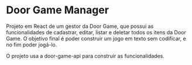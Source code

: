 # Door Game Manager

Projeto em React de um gestor da Door Game, que possui as funcionalidades de cadastrar, editar, listar e deletar todos os itens da Door Game. 
O objetivo final é poder construir um jogo em texto sem codificar, e no fim poder jogá-lo. 

O projeto usa a door-game-api para construir as funcionalidades. 
